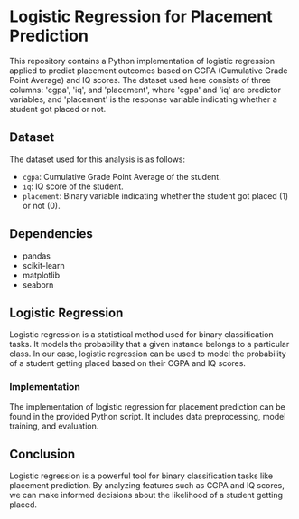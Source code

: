 # Logistic Regression for Placement Prediction

This repository contains a Python implementation of logistic regression applied to predict placement outcomes based on CGPA (Cumulative Grade Point Average) and IQ scores. The dataset used here consists of three columns: 'cgpa', 'iq', and 'placement', where 'cgpa' and 'iq' are predictor variables, and 'placement' is the response variable indicating whether a student got placed or not.

## Dataset
The dataset used for this analysis is as follows:
- `cgpa`: Cumulative Grade Point Average of the student.
- `iq`: IQ score of the student.
- `placement`: Binary variable indicating whether the student got placed (1) or not (0).

## Dependencies
- pandas
- scikit-learn
- matplotlib
- seaborn

## Logistic Regression
Logistic regression is a statistical method used for binary classification tasks. It models the probability that a given instance belongs to a particular class. In our case, logistic regression can be used to model the probability of a student getting placed based on their CGPA and IQ scores.


### Implementation
The implementation of logistic regression for placement prediction can be found in the provided Python script. It includes data preprocessing, model training, and evaluation.

## Conclusion
Logistic regression is a powerful tool for binary classification tasks like placement prediction. By analyzing features such as CGPA and IQ scores, we can make informed decisions about the likelihood of a student getting placed.
